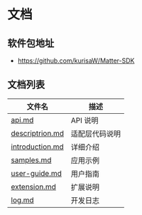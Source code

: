 # 文档

## 软件包地址

- https://github.com/kurisaW/Matter-SDK

## 文档列表

| **文件名**                                                   | **描述**       |
| ------------------------------------------------------------ | -------------- |
| [api.md](https://github.com/kurisaW/Matter-SDK/blob/main/docs/api.md)  | API 说明       |
| [descriptrion.md](https://github.com/kurisaW/Matter-SDK/blob/main/docs/description.md) | 适配层代码说明 |
| [introduction.md](https://github.com/kurisaW/Matter-SDK/blob/main/docs/samples.md) | 详细介绍       |
| [samples.md](https://github.com/kurisaW/Matter-SDK/blob/main/docs/samples.md) | 应用示例       |
| [user-guide.md](https://github.com/kurisaW/Matter-SDK/blob/main/docs/user-guide.md) | 用户指南       |
| [extension.md](https://github.com/kurisaW/Matter-SDK/blob/main/docs/extension.md) | 扩展说明       |
| [log.md](https://github.com/kurisaW/Matter-SDK/blob/main/docs/log.md) | 开发日志       |
